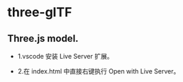 # three-glTF

## Three.js  model.

- 1.vscode 安装 Live Server 扩展。

- 2.在 index.html 中直接右键执行 Open with Live Server。
